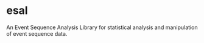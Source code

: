 # esal
An Event Sequence Analysis Library for statistical analysis and manipulation of event sequence data.
